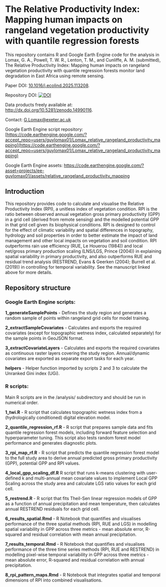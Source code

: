 # The Relative Productivity Index: Mapping human impacts on rangeland vegetation productivity with quantile regression forests

This repository contains R and Google Earth Engine code for the analysis in Lomax, G. A., Powell, T. W. R., Lenton, T. M., and Cunliffe, A. M. (submitted), The Relative Productivity Index: Mapping human impacts on rangeland vegetation productivity with quantile regression forests monitor land degradation in East Africa using remote sensing.

Paper DOI: [10.1016/j.ecolind.2025.113208](https://doi.org/10.1016/j.ecolind.2025.113208).

Repository DOI: [![DOI](https://zenodo.org/badge/724703367.svg)](https://doi.org/10.5281/zenodo.13987665)

Data products freely available at: http://dx.doi.org/10.5281/zenodo.14990116.

Contact: G.Lomax@exeter.ac.uk

Google Earth Engine script repository: [https://code.earthengine.google.com/?accept_repo=users/guylomax01/Lomax_relative_rangeland_productivity_mapping](https://code.earthengine.google.com/?accept_repo=users/guylomax01/Lomax_relative_rangeland_productivity_mapping)

Google Earth Engine assets: https://code.earthengine.google.com/?asset=projects/ee-guylomax01/assets/relative_rangeland_productivity_mapping

## Introduction
This repository provides code to calculate and visualise the Relative Productivity Index (RPI), a unitless index of vegetation condition. RPI is the ratio between observed annual vegetation gross primary productivity (GPP) in a grid cell (derived from remote sensing) and the modelled potential GPP in that grid cell given its biophysical conditions. RPI is designed to control for the effect of climatic variability and spatial differences in topography, hydrology and soil properties in order to better estimate the impact of land management and other local impacts on vegetation and soil condition. RPI outperforms rain use efficiency (RUE, Le Houerou (1984)) and local net/gross primary production scaling (LNS/LGS, Prince (2004)) in explaining spatial variability in primary productivity, and also outperforms RUE and residual trend analysis (RESTREND, Evans & Geerken (2004); Burrell et al. (2019)) in controlling for temporal variability. See the manuscript linked above for more details.

## Repository structure

### Google Earth Engine scripts:
**1_generateSamplePoints** - Defines the study region and generates a random sample of points within rangeland grid cells for model training.

**2_extractSampleCovariates** - Calculates and exports the required covariates (except for topographic wetness index, calculated separately) for the sample points in GeoJSON format.

**3_extractCovariateLayers** - Calculates and exports the required covariates as continuous raster layers covering the study region. Annual/dynamic covariates are exported as separate export tasks for each year.

**helpers** - Helper function imported by scripts 2 and 3 to calculate the Unranked Gini index (UGi).

### R scripts:
Main R scripts are in the /analysis/ subdirectory and should be run in numerical order.

**1_twi.R** - R script that calculates topographic wetness index from a (hydrologically conditioned) digital elevation model.

**2_quantile_regression_rf.R** - R script that prepares sample data and fits quantile regression forest models, including forward feature selection and hyperparameter tuning. This script also tests random forest model performance and generates diagnostic plots.

**3_rpi_map_rf.R** - R script that predicts the quantile regression forest model to the full study area to derive annual predicted gross primary productivity (GPP), potential GPP and RPI values.

**4_local_gpp_scaling_df.R** R script that runs k-means clustering with user-defined k and multi-annual mean covariate values to implement Local GPP Scaling across the study area and calculate LGS ratio values for each grid cell.

**5_restrend.R** - R script that fits Theil-Sen linear regression models of GPP as a function of annual precipitation and mean temperature, then calculates annual RESTREND residuals for each grid cell.

**6_results_spatial.Rmd** - R Notebook that quantifies and visualises performance of the three spatial methods (RPI, RUE and LGS) in modelling spatial variability in GPP across three metrics - mean absolute error, R-squared and residual correlation with mean annual precipitation.

**7_results_temporal.Rmd** - R Notebook that quantifies and visualises performance of the three time series methods (RPI, RUE and RESTREND) in modelling pixel-wise temporal variability in GPP across three metrics - mean absolute error, R-squared and residual correlation with annual precipitation.

**8_rpi_pattern_maps.Rmd** - R Notebook that integrates spatial and temporal dimensions of RPI into combined visualisations.


